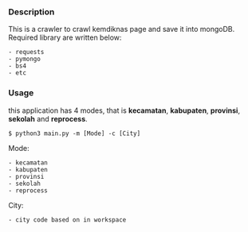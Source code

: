 ### Description

This is a crawler to crawl kemdiknas page and save it into mongoDB.
Required library are written below:

    - requests
    - pymongo
    - bs4
    - etc


### Usage

this application has 4 modes, that is **kecamatan**, **kabupaten**, **provinsi**, **sekolah** and **reprocess**.

```shell
$ python3 main.py -m [Mode] -c [City]
```

Mode:

    - kecamatan
    - kabupaten
    - provinsi
    - sekolah
    - reprocess

City:

    - city code based on in workspace
